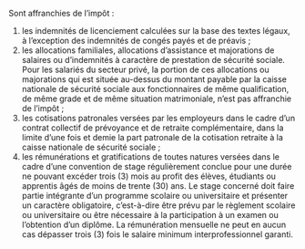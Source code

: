 Sont affranchies de l’impôt :
1) les  indemnités  de  licenciement  calculées  sur  la  base  des  textes  légaux,  à
l’exception des indemnités de congés payés et de préavis ;
2) les allocations familiales, allocations d’assistance et majorations de salaires ou
d’indemnités à caractère de prestation de sécurité sociale. Pour les salariés du secteur privé, la portion de ces allocations ou majorations qui est située au-dessus du montant payable  par  la  caisse  nationale  de  sécurité  sociale  aux  fonctionnaires  de  même qualification, de même grade et de même situation matrimoniale, n’est pas affranchie de l’impôt ;
3) les cotisations patronales versées par les employeurs dans le cadre d’un contrat
collectif de prévoyance et de retraite complémentaire, dans la limite d’une fois et demie la part patronale de la cotisation retraite à la caisse nationale de sécurité sociale ;
4) les rémunérations et gratifications de toutes natures versées dans le cadre d’une
convention de stage régulièrement conclue pour une durée ne pouvant excéder trois (3) mois au profit des élèves, étudiants ou apprentis âgés de moins de trente (30) ans.
Le  stage  concerné  doit  faire  partie  intégrante  d’un  programme  scolaire  ou universitaire et présenter un caractère obligatoire, c’est-à-dire être prévu par le règlement scolaire ou universitaire ou être nécessaire à la participation à un examen ou l’obtention d’un diplôme. La rémunération mensuelle ne peut en aucun cas dépasser trois (3) fois le salaire minimum interprofessionnel garanti.